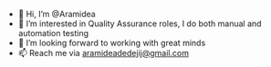 - 👋 Hi, I’m @Aramidea
- 👀 I’m interested in Quality Assurance roles, I do both manual and automation testing 
- 💞️ I’m looking forward to working with great minds 
- 📫 Reach me via aramideadedejij@gmail.com 

<!---
Aramidea/Aramidea is a ✨ special ✨ repository because its `README.md` (this file) appears on your GitHub profile.
You can click the Preview link to take a look at your changes.
--->
